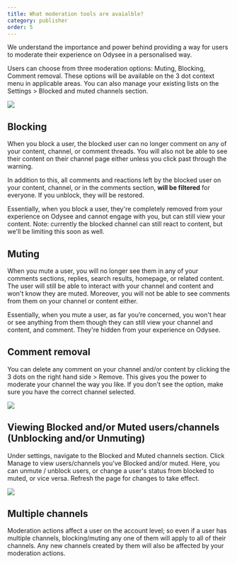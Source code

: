 ```yaml
---
title: What moderation tools are avaialble?
category: publisher
order: 5
---
```


We understand the importance and power behind providing a way for users to moderate their experience on Odysee in a personalised way.

Users can choose from three moderation options: Muting, Blocking, Comment removal. These options will be available on the 3 dot context menu in applicable areas. You can also manage your existing lists on the Settings > Blocked and muted channels section.

![](https://spee.ch/7/24ee24228b2f829e.png)

## Blocking

When you block a user, the blocked user can no longer comment on any of your content, channel, or comment threads. You will also not be able to see their content on their channel page either unless you click past through the warning. 

In addition to this, all comments and reactions left by the blocked user on your content, channel, or in the comments section, **will be filtered** for everyone. If you unblock, they will be restored. 

Essentially, when you block a user, they're completely removed from your experience on Odysee and cannot engage with you, but can still view your content. Note: currently the blocked channel can still react to content, but we'll be limiting this soon as well. 

## Muting

When you mute a user, you will no longer see them in any of your comments sections, replies, search results, homepage, or related content.
The user will still be able to interact with your channel and content and won't know they are muted.
Moreover, you will not be able to see comments from them on your channel or content either.

Essentially, when you mute a user, as far you’re concerned, you won't hear or see anything from them though they can still view your channel and content, and comment. They're hidden from your experience on Odysee.

## Comment removal

You can delete any comment on your channel and/or content by clicking the 3 dots on the right hand side > Remove. This gives you the power to moderate your channel the way you like. If you don't see the option, make sure you have the correct channel selected.

![](https://spee.ch/a/913c0a0a9b24ab09.png)


## Viewing Blocked and/or Muted users/channels (Unblocking and/or Unmuting)

Under settings, navigate to the Blocked and Muted channels section. Click Manage to view users/channels you've Blocked and/or muted. 
Here, you can unmute / unblock users, or change a user's status from blocked to muted, or vice versa. 
Refresh the page for changes to take effect.

![](https://spee.ch/c/84040915b6482d00.png)

## Multiple channels

Moderation actions affect a user on the account level; so even if a user has multiple channels, blocking/muting any one of them will apply to all of their channels.
Any new channels created by them will also be affected by your moderation actions.
